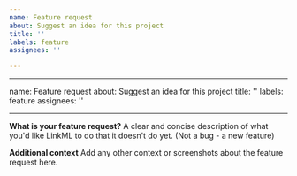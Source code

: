 ```yaml
---
name: Feature request
about: Suggest an idea for this project
title: ''
labels: feature
assignees: ''

---
```


---
name: Feature request
about: Suggest an idea for this project
title: ''
labels: feature
assignees: ''

---

**What is your feature request?**
A clear and concise description of what you'd like LinkML to do that it doesn't do yet. (Not a bug - a new feature)

**Additional context**
Add any other context or screenshots about the feature request here.
